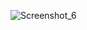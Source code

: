 
![Screenshot_6](https://user-images.githubusercontent.com/113123266/207421746-f69524f6-e75b-4567-9189-5b0233d59415.png)
